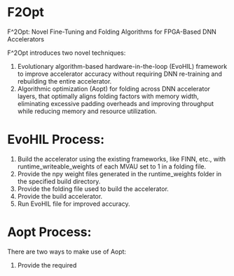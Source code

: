 # F2Opt
F^2Opt: Novel Fine-Tuning and Folding Algorithms for FPGA-Based DNN Accelerators

F^2Opt introduces two novel techniques:
1. Evolutionary algorithm-based hardware-in-the-loop (EvoHIL) framework to improve accelerator accuracy without requiring DNN re-training and rebuilding the entire accelerator.
2. Algorithmic optimization (Aopt) for folding across DNN accelerator layers, that optimally aligns folding factors with memory width, eliminating excessive padding overheads and improving throughput while reducing memory and resource utilization.

# EvoHIL Process:
1. Build the accelerator using the existing frameworks, like FINN, etc., with runtime_writeable_weights of each MVAU set to 1 in a folding file.
2. Provide the npy weight files generated in the runtime_weights folder in the specified build directory.
3. Provide the folding file used to build the accelerator.
4. Provide the build accelerator.
5. Run EvoHIL file for improved accuracy.
   
# Aopt Process:
There are two ways to make use of Aopt:
1. Provide the required 

